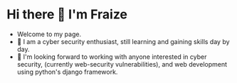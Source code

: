 # Hi there 👋 I'm Fraize

* Welcome to my page. 
* 🌱 I am a cyber security enthusiast, still learning and gaining skills day by day.
* 👯 I'm looking forward to working with anyone interested in cyber security, (currently web-security vulnerabilities), and web development using python's django framework.

<!--
**fraizerbrian/fraizerbrian** is a ✨ _special_ ✨ repository because its `README.md` (this file) appears on your GitHub profile.

Here are some ideas to get you started:

- 🔭 I’m currently working on ...
- 🌱 I’m currently learning ...
- 👯 I’m looking to collaborate on ...
- 🤔 I’m looking for help with ...
- 💬 Ask me about ...
- 📫 How to reach me: ...
- 😄 Pronouns: ...
- ⚡ Fun fact: ...
-->
